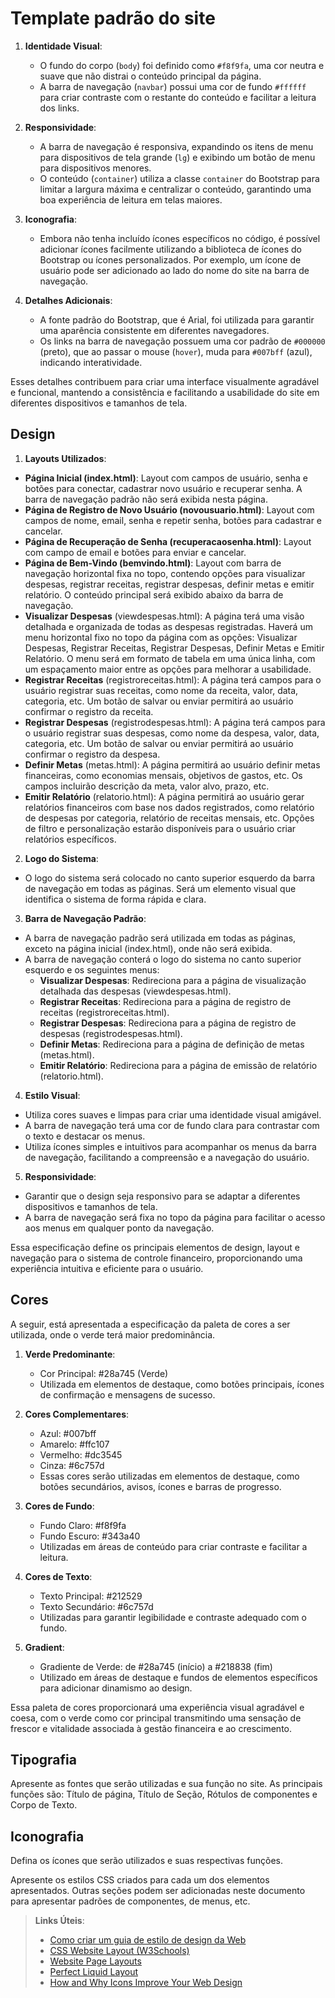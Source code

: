 # Template padrão do site

1. **Identidade Visual**:
   - O fundo do corpo (`body`) foi definido como `#f8f9fa`, uma cor neutra e suave que não distrai o conteúdo principal da página.
   - A barra de navegação (`navbar`) possui uma cor de fundo `#ffffff` para criar contraste com o restante do conteúdo e facilitar a leitura dos links.

2. **Responsividade**:
   - A barra de navegação é responsiva, expandindo os itens de menu para dispositivos de tela grande (`lg`) e exibindo um botão de menu para dispositivos menores.
   - O conteúdo (`container`) utiliza a classe `container` do Bootstrap para limitar a largura máxima e centralizar o conteúdo, garantindo uma boa experiência de leitura em telas maiores.

3. **Iconografia**:
   - Embora não tenha incluído ícones específicos no código, é possível adicionar ícones facilmente utilizando a biblioteca de ícones do Bootstrap ou ícones personalizados. Por exemplo, um ícone de usuário pode ser adicionado ao lado do nome do site na barra de navegação.

4. **Detalhes Adicionais**:
   - A fonte padrão do Bootstrap, que é Arial, foi utilizada para garantir uma aparência consistente em diferentes navegadores.
   - Os links na barra de navegação possuem uma cor padrão de `#000000` (preto), que ao passar o mouse (`hover`), muda para `#007bff` (azul), indicando interatividade.

Esses detalhes contribuem para criar uma interface visualmente agradável e funcional, mantendo a consistência e facilitando a usabilidade do site em diferentes dispositivos e tamanhos de tela.

## Design

1. **Layouts Utilizados**:
- **Página Inicial (index.html)**: Layout com campos de usuário, senha e botões para conectar, cadastrar novo usuário e recuperar senha. A barra de navegação padrão não será exibida nesta página.
- **Página de Registro de Novo Usuário (novousuario.html)**: Layout com campos de nome, email, senha e repetir senha, botões para cadastrar e cancelar.
- **Página de Recuperação de Senha (recuperacaosenha.html)**: Layout com campo de email e botões para enviar e cancelar.
- **Página de Bem-Vindo (bemvindo.html)**: Layout com barra de navegação horizontal fixa no topo, contendo opções para visualizar despesas, registrar receitas, registrar despesas, definir metas e emitir relatório. O conteúdo principal será exibido abaixo da barra de navegação.
- **Visualizar Despesas** (viewdespesas.html): A página terá uma visão detalhada e organizada de todas as despesas registradas. Haverá um menu horizontal fixo no topo da página com as opções: Visualizar Despesas, Registrar Receitas, Registrar Despesas, Definir Metas e Emitir Relatório. O menu será em formato de tabela em uma única linha, com um espaçamento maior entre as opções para melhorar a usabilidade.
- **Registrar Receitas** (registroreceitas.html): A página terá campos para o usuário registrar suas receitas, como nome da receita, valor, data, categoria, etc. Um botão de salvar ou enviar permitirá ao usuário confirmar o registro da receita.
- **Registrar Despesas** (registrodespesas.html): A página terá campos para o usuário registrar suas despesas, como nome da despesa, valor, data, categoria, etc. Um botão de salvar ou enviar permitirá ao usuário confirmar o registro da despesa.
- **Definir Metas** (metas.html): A página permitirá ao usuário definir metas financeiras, como economias mensais, objetivos de gastos, etc. Os campos incluirão descrição da meta, valor alvo, prazo, etc.
- **Emitir Relatório** (relatorio.html): A página permitirá ao usuário gerar relatórios financeiros com base nos dados registrados, como relatório de despesas por categoria, relatório de receitas mensais, etc. Opções de filtro e personalização estarão disponíveis para o usuário criar relatórios específicos.


2. **Logo do Sistema**:
- O logo do sistema será colocado no canto superior esquerdo da barra de navegação em todas as páginas. Será um elemento visual que identifica o sistema de forma rápida e clara.

3. **Barra de Navegação Padrão**:
- A barra de navegação padrão será utilizada em todas as páginas, exceto na página inicial (index.html), onde não será exibida.
- A barra de navegação conterá o logo do sistema no canto superior esquerdo e os seguintes menus:
     - **Visualizar Despesas**: Redireciona para a página de visualização detalhada das despesas (viewdespesas.html).
     - **Registrar Receitas**: Redireciona para a página de registro de receitas (registroreceitas.html).
     - **Registrar Despesas**: Redireciona para a página de registro de despesas (registrodespesas.html).
     - **Definir Metas**: Redireciona para a página de definição de metas (metas.html).
     - **Emitir Relatório**: Redireciona para a página de emissão de relatório (relatorio.html).

4. **Estilo Visual**:
- Utiliza cores suaves e limpas para criar uma identidade visual amigável.
- A barra de navegação terá uma cor de fundo clara para contrastar com o texto e destacar os menus.
- Utiliza ícones simples e intuitivos para acompanhar os menus da barra de navegação, facilitando a compreensão e a navegação do usuário.

5. **Responsividade**:
- Garantir que o design seja responsivo para se adaptar a diferentes dispositivos e tamanhos de tela.
- A barra de navegação será fixa no topo da página para facilitar o acesso aos menus em qualquer ponto da navegação.

Essa especificação define os principais elementos de design, layout e navegação para o sistema de controle financeiro, proporcionando uma experiência intuitiva e eficiente para o usuário.



## Cores

A seguir, está apresentada a especificação da paleta de cores a ser utilizada, onde o verde terá maior predominância.

1. **Verde Predominante**:
   - Cor Principal: #28a745 (Verde)
   - Utilizada em elementos de destaque, como botões principais, ícones de confirmação e mensagens de sucesso.

2. **Cores Complementares**:
   - Azul: #007bff
   - Amarelo: #ffc107
   - Vermelho: #dc3545
   - Cinza: #6c757d
   - Essas cores serão utilizadas em elementos de destaque, como botões secundários, avisos, ícones e barras de progresso.

3. **Cores de Fundo**:
   - Fundo Claro: #f8f9fa
   - Fundo Escuro: #343a40
   - Utilizadas em áreas de conteúdo para criar contraste e facilitar a leitura.

4. **Cores de Texto**:
   - Texto Principal: #212529
   - Texto Secundário: #6c757d
   - Utilizadas para garantir legibilidade e contraste adequado com o fundo.

5. **Gradient**:
   - Gradiente de Verde: de #28a745 (início) a #218838 (fim)
   - Utilizado em áreas de destaque e fundos de elementos específicos para adicionar dinamismo ao design.

Essa paleta de cores proporcionará uma experiência visual agradável e coesa, com o verde como cor principal transmitindo uma sensação de frescor e vitalidade associada à gestão financeira e ao crescimento.

## Tipografia

Apresente as fontes que serão utilizadas e sua função no site. As principais funções são: Título de página, Título de Seção, Rótulos de componentes e Corpo de Texto.


## Iconografia

Defina os ícones que serão utilizados e suas respectivas funções.

Apresente os estilos CSS criados para cada um dos elementos apresentados.
Outras seções podem ser adicionadas neste documento para apresentar padrões de componentes, de menus, etc.


> **Links Úteis**:
>
> -  [Como criar um guia de estilo de design da Web](https://edrodrigues.com.br/blog/como-criar-um-guia-de-estilo-de-design-da-web/#)
> - [CSS Website Layout (W3Schools)](https://www.w3schools.com/css/css_website_layout.asp)
> - [Website Page Layouts](http://www.cellbiol.com/bioinformatics_web_development/chapter-3-your-first-web-page-learning-html-and-css/website-page-layouts/)
> - [Perfect Liquid Layout](https://matthewjamestaylor.com/perfect-liquid-layouts)
> - [How and Why Icons Improve Your Web Design](https://usabilla.com/blog/how-and-why-icons-improve-you-web-design/)
